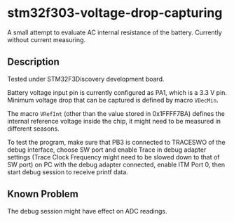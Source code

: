 # stm32f303-voltage-drop-capturing
A small attempt to evaluate AC internal resistance of the battery. Currently without current measuring.

## Description
Tested under STM32F3Discovery development board.

Battery voltage input pin is currently configured as PA1, which is a 3.3 V pin. Minimum voltage drop that can be captured is defined by macro `VDecMin`.

The macro `VRefInt` (other than the value stored in 0x1FFFF7BA) defines the internal reference voltage inside the chip, it might need to be measured in different seasons.

To test the program, make sure that PB3 is connected to TRACESWO of the debug interface, choose SW port and enable Trace in debug adapter settings (Trace Clock Frequency might need to be slowed down to that of SW port) on PC with the debug adapter connected, enable ITM Port 0, then start debug session to receive printf data.

## Known Problem
The debug session might have effect on ADC readings.
